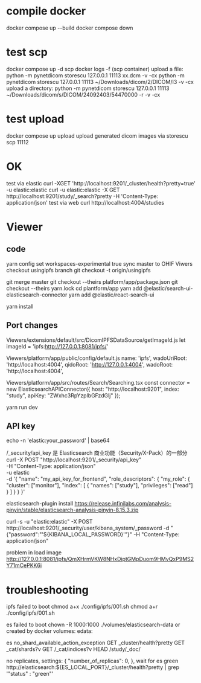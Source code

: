 # compile docker
docker compose up --build 
docker compose down

# test scp
docker compose up -d  scp
docker logs -f (scp container)
upload a file:
python -m pynetdicom storescu 127.0.0.1 11113 xx.dcm -v -cx 
python -m pynetdicom storescu 127.0.0.1 11113 ~/Downloads/dicom/2/DICOM/I3   -v -cx
upload a directory:
python -m pynetdicom storescu 127.0.0.1 11113 ~/Downloads/dicom/s/DICOM/24092403/54470000 -r -v -cx


# test upload
docker compose up upload
upload generated dicom images via storescu scp 11112 

# OK
test via elastic
curl -XGET 'http://localhost:9201/_cluster/health?pretty=true' -u elastic:elastic
curl -u elastic:elastic -X GET  http://localhost:9201/study/_search?pretty -H 'Content-Type: application/json'
test via web
curl http://localhost:4004/studies


# Viewer
## code
yarn config set workspaces-experimental true
sync master to OHIF Viwers
checkout usingipfs branch
 git checkout -t origin/usingipfs

 git merge master 
 git checkout --theirs platform/app/package.json
 git checkout --theirs yarn.lock
 cd plantform/app
 yarn add @elastic/search-ui-elasticsearch-connector
 yarn add @elastic/react-search-ui
 
yarn install


## Port changes

Viewers/extensions/default/src/DicomIPFSDataSource/getImageId.js
let imageId = 'ipfs:http://127.0.0.1:8081/ipfs/'

Viewers/platform/app/public/config/default.js
        name: 'ipfs',
        wadoUriRoot: 'http://localhost:4004',
        qidoRoot: 'http://127.0.0.1:4004',
        wadoRoot: 'http://localhost:4004',

Viewers/platform/app/src/routes/Search/Searching.tsx
const connector = new ElasticsearchAPIConnector({
  host: "http://localhost:9201",
  index: "study",
  apiKey: "ZWxhc3RpYzplbGFzdGlj"
});

yarn run dev 

## API key 
echo -n 'elastic:your_password' | base64

/_security/api_key 是 Elasticsearch 商业功能（Security/X-Pack）的一部分
curl -X POST "http://localhost:9201/_security/api_key" \
  -H "Content-Type: application/json" \
  -u elastic \
  -d '{
    "name": "my_api_key_for_frontend",
    "role_descriptors": {
      "my_role": {
        "cluster": ["monitor"],
        "index": [
          {
            "names": ["study"],
            "privileges": ["read"]
          }
        ]
      }
    }
}'

elasticsearch-plugin install https://release.infinilabs.com/analysis-pinyin/stable/elasticsearch-analysis-pinyin-8.15.3.zip

curl -s -u "elastic:elastic" -X POST http://localhost:9201/_security/user/kibana_system/_password -d "{\"password\":\"'${KIBANA_LOCAL_PASSWORD}'\"}" -H "Content-Type: application/json"

problem in load image
http://127.0.0.1:8081/ipfs/QmXHrmVKW8NHxDiptGMpDuom9HMvQxP9MS2Y71mCePKK6i


# troubleshooting
ipfs failed to boot 
chmod a+x ./config/ipfs/001.sh
chmod a+r ./config/ipfs/001.sh

es failed to boot
chown -R 1000:1000 ./volumes/elasticsearch-data
or created by docker 
 volumes:
   edata:

es no_shard_available_action_exception
 GET _cluster/health?pretty
 GET _cat/shards?v
 GET /_cat/indices?v
 HEAD /study/_doc/<id>

 no replicates, 
       settings: {
        "number_of_replicas": 0,
      },
wait for es green
  http://elasticsearch:${ES_LOCAL_PORT}/_cluster/health?pretty | grep '\"status\" : \"green\"'